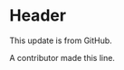 <!-- TITLE: Test -->
<!-- SUBTITLE: A quick summary of Test -->

# Header
This update is from GitHub.

A contributor made this line.
